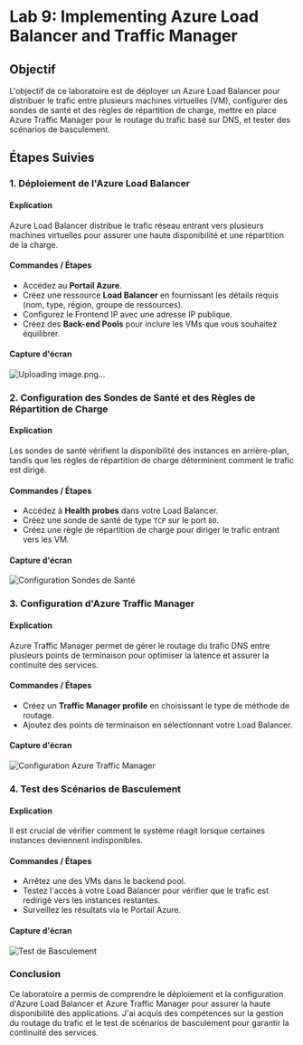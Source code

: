 # Lab 9: Implementing Azure Load Balancer and Traffic Manager

## Objectif
L'objectif de ce laboratoire est de déployer un Azure Load Balancer pour distribuer le trafic entre plusieurs machines virtuelles (VM), configurer des sondes de santé et des règles de répartition de charge, mettre en place Azure Traffic Manager pour le routage du trafic basé sur DNS, et tester des scénarios de basculement.

## Étapes Suivies

### 1. Déploiement de l'Azure Load Balancer

#### Explication
Azure Load Balancer distribue le trafic réseau entrant vers plusieurs machines virtuelles pour assurer une haute disponibilité et une répartition de la charge.

#### Commandes / Étapes
- Accédez au **Portail Azure**.
- Créez une ressource **Load Balancer** en fournissant les détails requis (nom, type, région, groupe de ressources).
- Configurez le Frontend IP avec une adresse IP publique.
- Créez des **Back-end Pools** pour inclure les VMs que vous souhaitez équilibrer.

#### Capture d'écran
![Uploading image.png…]()


### 2. Configuration des Sondes de Santé et des Règles de Répartition de Charge

#### Explication
Les sondes de santé vérifient la disponibilité des instances en arrière-plan, tandis que les règles de répartition de charge déterminent comment le trafic est dirigé.

#### Commandes / Étapes
- Accédez à **Health probes** dans votre Load Balancer.
- Créez une sonde de santé de type `TCP` sur le port `80`.
- Créez une règle de répartition de charge pour diriger le trafic entrant vers les VM.

#### Capture d'écran
![Configuration Sondes de Santé](./screenshots/load-balancer-health-probes.png)

### 3. Configuration d'Azure Traffic Manager

#### Explication
Azure Traffic Manager permet de gérer le routage du trafic DNS entre plusieurs points de terminaison pour optimiser la latence et assurer la continuité des services.

#### Commandes / Étapes
- Créez un **Traffic Manager profile** en choisissant le type de méthode de routage.
- Ajoutez des points de terminaison en sélectionnant votre Load Balancer.

#### Capture d'écran
![Configuration Azure Traffic Manager](./screenshots/traffic-manager-configuration.png)

### 4. Test des Scénarios de Basculement

#### Explication
Il est crucial de vérifier comment le système réagit lorsque certaines instances deviennent indisponibles.

#### Commandes / Étapes
- Arrêtez une des VMs dans le backend pool.
- Testez l'accès à votre Load Balancer pour vérifier que le trafic est redirigé vers les instances restantes.
- Surveillez les résultats via le Portail Azure.

#### Capture d'écran
![Test de Basculement](./screenshots/failover-test.png)

### Conclusion
Ce laboratoire a permis de comprendre le déploiement et la configuration d'Azure Load Balancer et Azure Traffic Manager pour assurer la haute disponibilité des applications. J'ai acquis des compétences sur la gestion du routage du trafic et le test de scénarios de basculement pour garantir la continuité des services.
